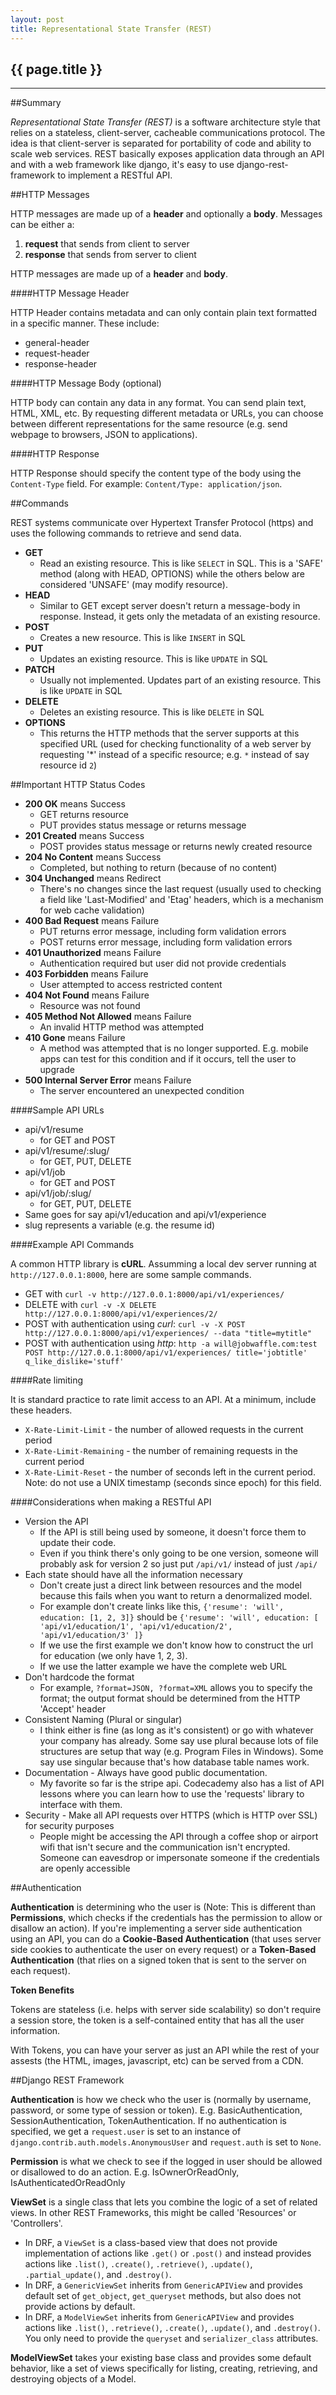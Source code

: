 ```yaml
---
layout: post
title: Representational State Transfer (REST)
---
```


## {{ page.title }}

- - - -

##Summary

_Representational State Transfer (REST)_ is a software architecture style that relies on a stateless, client-server, cacheable communications protocol.  The idea is that client-server is separated for portability of code and ability to scale web services.  REST basically exposes application data through an API and with a web framework like django, it's easy to use django-rest-framework to implement a RESTful API.

##HTTP Messages

HTTP messages are made up of a __header__ and optionally a __body__.  Messages can be either a:

1. __request__ that sends from client to server
2. __response__ that sends from server to client

HTTP messages are made up of a __header__ and __body__.

####HTTP Message Header

HTTP Header contains metadata and can only contain plain text formatted in a specific manner.  These include:

* general-header
* request-header
* response-header

####HTTP Message Body (optional)

HTTP body can contain any data in any format.  You can send plain text, HTML, XML, etc.  By requesting different metadata or URLs, you can choose between different representations for the same resource (e.g. send webpage to browsers, JSON to applications).

####HTTP Response

HTTP Response should specify the content type of the body using the `Content-Type` field.  For example: `Content/Type: application/json`.

##Commands

REST systems communicate over Hypertext Transfer Protocol (https) and uses the following commands to retrieve and send data.

* __GET__
    - Read an existing resource.  This is like `SELECT` in SQL.  This is a 'SAFE' method (along with HEAD, OPTIONS) while the others below are considered 'UNSAFE' (may modify resource).
* __HEAD__
    - Similar to GET except server doesn't return a message-body in response. Instead, it gets only the metadata of an existing resource.
* __POST__
    - Creates a new resource.  This is like `INSERT` in SQL
* __PUT__
    - Updates an existing resource.  This is like `UPDATE` in SQL
* __PATCH__
    - Usually not implemented.  Updates part of an existing resource.  This is like `UPDATE` in SQL
* __DELETE__
    - Deletes an existing resource.  This is like `DELETE` in SQL
* __OPTIONS__
    - This returns the HTTP methods that the server supports at this specified URL (used for checking functionality of a web server by requesting '*' instead of a specific resource; e.g. `*` instead of say resource id `2`)

##Important HTTP Status Codes

* __200 OK__ means Success
    - GET returns resource
    - PUT provides status message or returns message
* __201 Created__ means Success
    - POST provides status message or returns newly created resource
* __204 No Content__ means Success
    - Completed, but nothing to return (because of no content)
* __304 Unchanged__ means Redirect
    - There's no changes since the last request (usually used to checking a field like 'Last-Modified' and 'Etag' headers, which is a mechanism for web cache validation)
* __400 Bad Request__ means Failure
    - PUT returns error message, including form validation errors
    - POST returns error message, including form validation errors
* __401 Unauthorized__ means Failure
    - Authentication required but user did not provide credentials
* __403 Forbidden__ means Failure
    - User attempted to access restricted content
* __404 Not Found__ means Failure
    - Resource was not found
* __405 Method Not Allowed__ means Failure
    - An invalid HTTP method was attempted
* __410 Gone__ means Failure
    - A method was attempted that is no longer supported.  E.g. mobile apps can test for this condition and if it occurs, tell the user to upgrade
* __500 Internal Server Error__ means Failure
    - The server encountered an unexpected condition

####Sample API URLs

* api/v1/resume
    - for GET and POST
* api/v1/resume/:slug/
    - for GET, PUT, DELETE
* api/v1/job
    - for GET and POST
* api/v1/job/:slug/
    - for GET, PUT, DELETE
* Same goes for say api/v1/education and api/v1/experience
* slug represents a variable (e.g. the resume id)

####Example API Commands

A common HTTP library is __cURL__.  Assumming a local dev server running at `http://127.0.0.1:8000`, here are some sample commands.

* GET with `curl -v http://127.0.0.1:8000/api/v1/experiences/`
* DELETE with `curl -v -X DELETE http://127.0.0.1:8000/api/v1/experiences/2/`
* POST with authentication using _curl_: `curl -v -X POST http://127.0.0.1:8000/api/v1/experiences/ --data "title=mytitle"`
* POST with authentication using _http_: `http -a will@jobwaffle.com:test POST http://127.0.0.1:8000/api/v1/experiences/ title='jobtitle' q_like_dislike='stuff'`

####Rate limiting

It is standard practice to rate limit access to an API.  At a minimum, include these headers.

* `X-Rate-Limit-Limit` - the number of allowed requests in the current period
* `X-Rate-Limit-Remaining` - the number of remaining requests in the current period
* `X-Rate-Limit-Reset` - the number of seconds left in the current period.  Note: do not use a UNIX timestamp (seconds since epoch) for this field.

####Considerations when making a RESTful API

* Version the API
    - If the API is still being used by someone, it doesn't force them to update their code.
    - Even if you think there's only going to be one version, someone will probably ask for version 2 so just put `/api/v1/` instead of just `/api/`
* Each state should have all the information necessary
    - Don't create just a direct link between resources and the model because this fails when you want to return a denormalized model.  
    - For example don't create links like this, `{'resume': 'will', education: [1, 2, 3]}` should be `{'resume': 'will', education: [ 'api/v1/education/1', 'api/v1/education/2', 'api/v1/education/3' ]}`
    - If we use the first example we don't know how to construct the url for education (we only have 1, 2, 3).
    - If we use the latter example we have the complete web URL
* Don't hardcode the format
    - For example, `?format=JSON, ?format=XML` allows you to specify the format; the output format should be determined from the HTTP 'Accept' header
* Consistent Naming (Plural or singular)
    - I think either is fine (as long as it's consistent) or go with whatever your company has already.  Some say use plural because lots of file structures are setup that way (e.g. Program Files in Windows).  Some say use singular because that's how database table names work.
* Documentation - Always have good public documentation.
    - My favorite so far is the stripe api.  Codecademy also has a list of API lessons where you can learn how to use the 'requests' library to interface with them.
* Security - Make all API requests over HTTPS (which is HTTP over SSL) for security purposes
    - People might be accessing the API through a coffee shop or airport wifi that isn't secure and the communication isn't encrypted.  Someone can eavesdrop or impersonate someone if the credentials are openly accessible

##Authentication

__Authentication__ is determining who the user is (Note: This is different than __Permissions__, which checks if the credentials has the permission to allow or disallow an action).  If you're implementing a server side authentication using an API, you can do a __Cookie-Based Authentication__ (that uses server side cookies to authenticate the user on every request) or a __Token-Based Authentication__ (that rlies on a signed token that is sent to the server on each request).

__Token Benefits__

Tokens are stateless (i.e. helps with server side scalability) so don't require a session store, the token is a self-contained entity that has all the user information.

With Tokens, you can have your server as just an API while the rest of your assests (the HTML, images, javascript, etc) can be served from a CDN.

##Django REST Framework

__Authentication__ is how we check who the user is (normally by username, password, or some type of session or token).  E.g. BasicAuthentication, SessionAuthentication, TokenAuthentication.  If no authentication is specified, we get a `request.user` is set to an instance of `django.contrib.auth.models.AnonymousUser` and `request.auth` is set to `None`.

__Permission__ is what we check to see if the logged in user should be allowed or disallowed to do an action.  E.g. IsOwnerOrReadOnly, IsAuthenticatedOrReadOnly

__ViewSet__ is a single class that lets you combine the logic of a set of related views.  In other REST Frameworks, this might be called 'Resources' or 'Controllers'.

*  In DRF, a `ViewSet` is a class-based view that does not provide implementation of actions like `.get()` or `.post()` and instead provides actions like `.list()`, `.create()`, `.retrieve()`, `.update()`, `.partial_update()`, and `.destroy()`.
*  In DRF, a `GenericViewSet` inherits from `GenericAPIView` and provides default set of `get_object`, `get_queryset` methods, but also does not provide actions by default.
*  In DRF, a `ModelViewSet` inherits from `GenericAPIView` and provides actions like `.list()`, `.retrieve()`, `.create()`, `.update()`, and `.destroy()`.  You only need to provide the `queryset` and `serializer_class` attributes.

__ModelViewSet__ takes your existing base class and provides some default behavior, like a set of views specifically for listing, creating, retrieving, and destroying objects of a Model.



